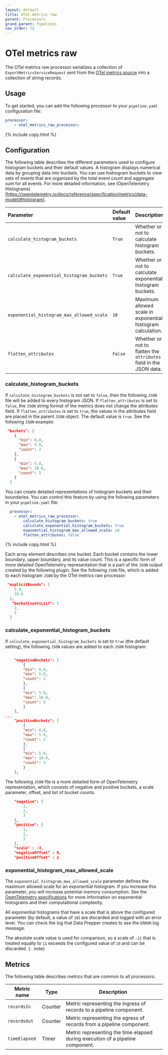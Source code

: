 ```yaml
---
layout: default
title: OTel metrics raw
parent: Processors
grand_parent: Pipelines
nav_order: 72
---
```


# OTel metrics raw

The OTel metrics raw processor serializes a collection of `ExportMetricsServiceRequest` sent from the [OTel metrics source]({{site.url}}{{site.baseurl}}//data-prepper/pipelines/configuration/sources/otel-metrics-source/) into a collection of string records.

## Usage

To get started, you can add the following processor to your `pipeline.yaml` configuration file:

``` yaml
processor:
    - otel_metrics_raw_processor:
```
{% include copy.html %}

## Configuration

The following table describes the different parameters used to configure histogram buckets and their default values. A histogram displays numerical data by grouping data into buckets. You can use histrogram buckets to view sets of events that are organized by the total event count and aggregate sum for all events. For more detailed information, see (OpenTelemetry Histograms)[https://opentelemetry.io/docs/reference/specification/metrics/data-model/#histogram].

| Parameter | Default value | Description |
| :---    | :---    | :---    |
| `calculate_histogram_buckets` | `True` | Whether or not to calculate histogram buckets. |
| `calculate_exponential_histogram_buckets` | `True` | Whether or not to calculate exponential histogram buckets. |
| `exponential_histogram_max_allowed_scale` | `10` | Maximum allowed scale in exponential histogram calculation. | 
| `flatten_attributes` | `False` | Whether or not to flatten the `attributes` field in the JSON data. |

### calculate_histogram_buckets

If `calculate_histogram_buckets` is not set to `false`, then the following `JSON` file will be added to every histogram JSON. If `flatten_attributes` is set to `false`, the `JSON` string format of the metrics does not change the attributes field. If `flatten_attributes` is set to `true`, the values in the attributes field are placed in the parent `JSON` object. The default value is `true`. See the following `JSON` example:

```json
 "buckets": [
    {
      "min": 0.0,
      "max": 5.0,
      "count": 2
    },
    {
      "min": 5.0,
      "max": 10.0,
      "count": 5
    }
  ]
```

You can create detailed representations of histogram buckets and their boundaries. You can control this feature by using the following parameters in your `pipeline.yaml` file:

```yaml
  processor:
    - otel_metrics_raw_processor:
        calculate_histogram_buckets: true
        calculate_exponential_histogram_buckets: true
        exponential_histogram_max_allowed_scale: 10
        flatten_attributes: false
```
{% include copy.html %}

Each array element describes one bucket. Each bucket contains the lower boundary, upper boundary, and its value count. This is a specific form of more detailed OpenTelemetry representation that is a part of the `JSON` output created by the following plugin. See the following `JSON` file, which is added to each histogram `JSON` by the OTel metrics raw processor:

```json
 "explicitBounds": [
    5.0,
    10.0
  ],
   "bucketCountsList": [
    2,
    5
  ]
```



### calculate_exponential_histogram_buckets

If `calculate_exponential_histogram_buckets` is set to `true` (the default setting), the following `JSON` values are added to each `JSON` histogram:

```json

    "negativeBuckets": [
        {
        "min": 0.0,
        "max": 5.0,
        "count": 2
        },
        {
        "min": 5.0,
        "max": 10.0,
        "count": 5
        }
    ],
...
    "positiveBuckets": [
        {
        "min": 0.0,
        "max": 5.0,
        "count": 2
        },
        {
        "min": 5.0,
        "max": 10.0,
        "count": 5
        }
    ],
```

The following `JSON` file is a more detailed form of OpenTelemetry representation, which consists of negative and positive buckets, a scale parameter, offset, and list of bucket counts. 


```json
    "negative": [
        1,
        2,
        3
    ],
    "positive": [
        1,
        2,
        3
    ],
    "scale" : -3,
    "negativeOffset" : 0,
    "positiveOffset" : 1
```


### exponential_histogram_max_allowed_scale

The `exponential_histogram_max_allowed_scale` parameter defines the maximum allowed scale for an exponential histogram. If you increase this parameter, you will increase potential memory consumption. See the [OpenTelemetry specifications](https://github.com/open-telemetry/opentelemetry-proto/blob/main/opentelemetry/proto/metrics/v1/metrics.proto) for more information on exponential histograms and their computational complexity.

All exponential histograms that have a scale that is above the configured parameter (by default, a value of `10`) are discarded and logged with an error level. You can check the log that Data Prepper creates to see the `ERROR` log message.

The absolute scale value is used for comparison, so a scale of `-11` that is treated equally to `11` exceeds the configured value of `10` and can be discarded.
{: .note}

## Metrics

The following table describes metrics that are common to all processors.

| Metric name | Type | Description |
| ------------- | ---- | -----------|
| `recordsIn` | Counter | Metric representing the ingress of records to a pipeline component. |
| `recordsOut` | Counter | Metric representing the egress of records from a pipeline component. |
| `timeElapsed` | Timer | Metric representing the time elapsed during execution of a pipeline component. |

